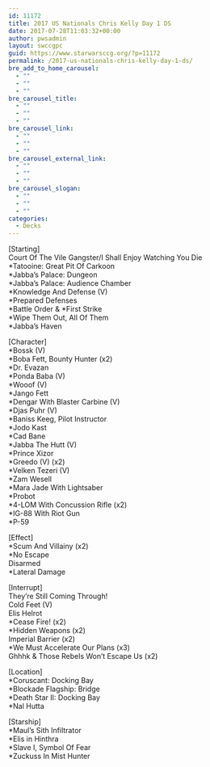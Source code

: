 ```yaml
---
id: 11172
title: 2017 US Nationals Chris Kelly Day 1 DS
date: 2017-07-28T11:03:32+00:00
author: pwsadmin
layout: swccgpc
guid: https://www.starwarsccg.org/?p=11172
permalink: /2017-us-nationals-chris-kelly-day-1-ds/
bre_add_to_home_carousel:
  - ""
  - ""
  - ""
bre_carousel_title:
  - ""
  - ""
  - ""
bre_carousel_link:
  - ""
  - ""
  - ""
bre_carousel_external_link:
  - ""
  - ""
  - ""
bre_carousel_slogan:
  - ""
  - ""
  - ""
categories:
  - Decks
---
```

[Starting]  
Court Of The Vile Gangster/I Shall Enjoy Watching You Die  
*Tatooine: Great Pit Of Carkoon  
*Jabba&#8217;s Palace: Dungeon  
*Jabba&#8217;s Palace: Audience Chamber  
*Knowledge And Defense (V)  
*Prepared Defenses  
\*Battle Order & \*First Strike  
*Wipe Them Out, All Of Them  
*Jabba&#8217;s Haven

[Character]  
*Bossk (V)  
*Boba Fett, Bounty Hunter (x2)  
*Dr. Evazan  
*Ponda Baba (V)  
*Wooof (V)  
*Jango Fett  
*Dengar With Blaster Carbine (V)  
*Djas Puhr (V)  
*Baniss Keeg, Pilot Instructor  
*Jodo Kast  
*Cad Bane  
*Jabba The Hutt (V)  
*Prince Xizor  
*Greedo (V) (x2)  
*Velken Tezeri (V)  
*Zam Wesell  
*Mara Jade With Lightsaber  
*Probot  
*4-LOM With Concussion Rifle (x2)  
*IG-88 With Riot Gun  
*P-59

[Effect]  
*Scum And Villainy (x2)  
*No Escape  
Disarmed  
*Lateral Damage

[Interrupt]  
They&#8217;re Still Coming Through!  
Cold Feet (V)  
Elis Helrot  
*Cease Fire! (x2)  
*Hidden Weapons (x2)  
Imperial Barrier (x2)  
*We Must Accelerate Our Plans (x3)  
Ghhhk & Those Rebels Won&#8217;t Escape Us (x2)

[Location]  
*Coruscant: Docking Bay  
*Blockade Flagship: Bridge  
*Death Star II: Docking Bay  
*Nal Hutta

[Starship]  
*Maul&#8217;s Sith Infiltrator  
*Elis in Hinthra  
*Slave I, Symbol Of Fear  
*Zuckuss In Mist Hunter